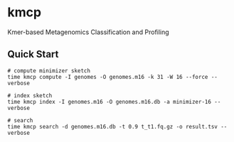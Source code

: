 # kmcp

Kmer-based Metagenomics Classification and Profiling

## Quick Start

    # compute minimizer sketch
    time kmcp compute -I genomes -O genomes.m16 -k 31 -W 16 --force --verbose

    # index sketch
    time kmcp index -I genomes.m16 -O genomes.m16.db -a minimizer-16 --verbose
    
    # search    
    time kmcp search -d genomes.m16.db -t 0.9 t_t1.fq.gz -o result.tsv --verbose 
